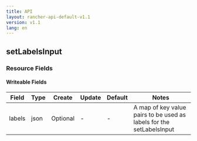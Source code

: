 ```yaml
---
title: API
layout: rancher-api-default-v1.1
version: v1.1
lang: en
---
```


## setLabelsInput



### Resource Fields

#### Writeable Fields

Field | Type | Create | Update | Default | Notes
---|---|---|---|---|---
labels | json | Optional | - | - | A map of key value pairs to be used as labels for the setLabelsInput



<br>
